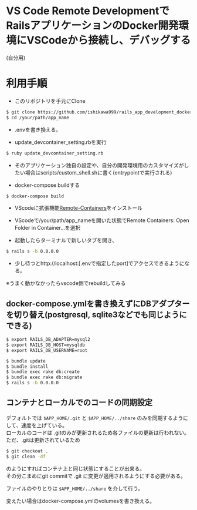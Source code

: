 # VS Code Remote DevelopmentでRailsアプリケーションのDocker開発環境にVSCodeから接続し、デバッグする

(自分用)

# 利用手順

* このリポジトリを手元にClone

```bash
$ git clone https://github.com/ishikawa999/rails_app_development_docker.git app_name
$ cd /your/path/app_name
```

* .envを書き換える。

* update_devcontainer_setting.rbを実行

```bash
$ ruby update_devcontainer_setting.rb
```

* そのアプリケーション独自の設定や、自分の開発環境用のカスタマイズがしたい場合はscripts/custom_shell.shに書く(entrypointで実行される)

* docker-compose buildする

```bash
$ docker-compose build
```

* VScodeに拡張機能[Remote-Containers](https://marketplace.visualstudio.com/items?itemName=ms-vscode-remote.remote-containers)をインストール

* VScodeで/your/path/app_nameを開いた状態でRemote Containers: Open Folder in Container...を選択
* 起動したらターミナルで新しいタブを開き、
```bash
$ rails s -b 0.0.0.0
```
* 少し待つとhttp://localhost:[.envで指定したport]でアクセスできるようになる。

※うまく動かなかったらvscode側でrebuildしてみる

## docker-compose.ymlを書き換えずにDBアダプターを切り替え(postgresql, sqlite3などでも同じようにできる)

```bash
$ export RAILS_DB_ADAPTER=mysql2
$ export RAILS_DB_HOST=mysqldb
$ export RAILS_DB_USERNAME=root

$ bundle update
$ bundle install
$ bundle exec rake db:create
$ bundle exec rake db:migrate
$ rails s -b 0.0.0.0
```

## コンテナとローカルでのコードの同期設定

デフォルトでは `$APP_HOME/.git` と `$APP_HOME/../share` のみを同期するようにして、速度を上げている。  
ローカルのコードは .gitのみが更新されるため各ファイルの更新は行われない。ただ、.gitは更新されているため  
```bash
$ git checkout .
$ git clean -df
```
のようにすればコンテナ上と同じ状態にすることが出来る。  
その分こまめにgit commitで .git に変更が適用されるようにする必要がある。  

ファイルのやりとりは `$APP_HOME/../share` を介して行う。

変えたい場合はdocker-compose.ymlのvolumesを書き換える。
